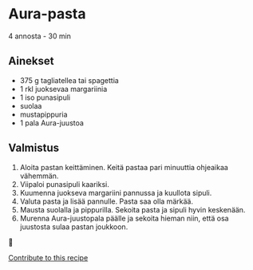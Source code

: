 # Aura-pasta
4 annosta - 30 min

## Ainekset
- 375 g tagliatellea tai spagettia
- 1 rkl juoksevaa margariinia
- 1 iso punasipuli
- suolaa
- mustapippuria
- 1 pala Aura-juustoa


## Valmistus
1. Aloita pastan keittäminen. Keitä pastaa pari minuuttia ohjeaikaa vähemmän.
2. Viipaloi punasipuli kaariksi.
3. Kuumenna juokseva margariini pannussa ja kuullota sipuli.
4. Valuta pasta ja lisää pannulle. Pasta saa olla märkää.
5. Mausta suolalla ja pippurilla. Sekoita pasta ja sipuli hyvin keskenään.
6. Murenna Aura-juustopala päälle ja sekoita hieman niin, että osa juustosta sulaa pastan joukkoon.

🥛


[Contribute to this recipe](https://github.com/sjaks/cookbook/edit/master/recipe/recipe/aurapasta.md)